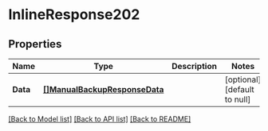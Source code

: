 # InlineResponse202

## Properties
Name | Type | Description | Notes
------------ | ------------- | ------------- | -------------
**Data** | [**[]ManualBackupResponseData**](manualBackupResponse_data.md) |  | [optional] [default to null]

[[Back to Model list]](../README.md#documentation-for-models) [[Back to API list]](../README.md#documentation-for-api-endpoints) [[Back to README]](../README.md)

